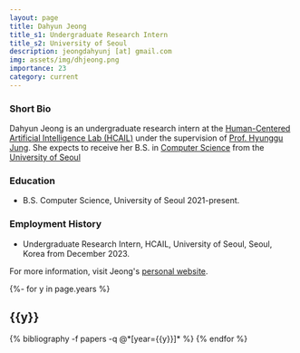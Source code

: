 ```yaml
---
layout: page
title: Dahyun Jeong
title_s1: Undergraduate Research Intern
title_s2: University of Seoul
description: jeongdahyunj [at] gmail.com
img: assets/img/dhjeong.png
importance: 23
category: current
---
```


### Short Bio
<p>Dahyun Jeong is an undergraduate research intern at the <a href="http://hcail.github.io">Human-Centered Artificial Intelligence Lab (HCAIL)</a> under the supervision of <a href="http://hyunggujung.com">Prof. Hyunggu Jung</a>.
She expects to receive her B.S. in <a href="https://engineering.uos.ac.kr/engineering/depart/cs/welcome.do">Computer Science</a> from the <a href="https://www.uos.ac.kr/">University of Seoul</a></p>

### Education
<ul>
<li> B.S. Computer Science, University of Seoul 2021-present.
</li>
</ul>

### Employment History
<ul>
<li>Undergraduate Research Intern, HCAIL, University of Seoul, Seoul, Korea from December 2023.
</li>
</ul>

For more information, visit Jeong's [personal website](https://bronging.github.io).

<!-- _pages/publications.md -->
<div class="publications">

{%- for y in page.years %}
  <h2 class="year">{{y}}</h2>
  {% bibliography -f papers -q @*[year={{y}}]* %}
{% endfor %}

</div>
